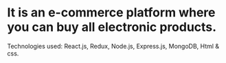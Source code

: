 # It is an e-commerce platform where you can buy all electronic products.
Technologies used: React.js, Redux, Node.js, Express.js, MongoDB, Html & css.
